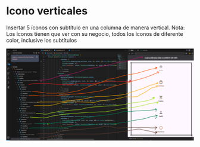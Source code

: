 # Icono verticales

 Insertar 5 íconos con subtítulo en una columna de manera vertical.
 Nota: Los íconos tienen que ver con su negocio, todos los íconos de diferente color, inclusive los subtítulos

![alt text](image.png)

